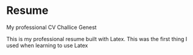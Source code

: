 # Resume
My professional CV
Challice Genest

This is my professional resume built with Latex. This was the first thing I used when learning to use Latex
